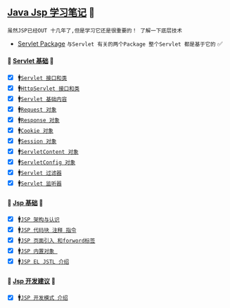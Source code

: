 <a href="#top" id="top">Java Jsp 学习笔记</a> :maple_leaf:	
----
`虽然JSP已经OUT 十几年了,但是学习它还是很重要的！ 了解一下底层技术`
* [Servlet Package](http://tomcat.apache.org/tomcat-5.5-doc/servletapi/overview-summary.html) `与Servlet 有关的两个Package 整个Servlet 都是基于它的` :white_check_mark:

#### :checkered_flag: [Servlet 基础](#top) :maple_leaf:	
- [x] :mens:[`Servlet 接口和类`](https://github.com/kickgod/Rear-End/blob/master/Java/JavaJSP/JSPFirstServlet.md)
- [x] :mens:[`HttpServlet 接口和类`](https://github.com/kickgod/Rear-End/blob/master/Java/JavaJSP/JSPHttpPack.md)
- [x] :mens:[`Servlet 基础内容`](https://github.com/kickgod/Rear-End/blob/master/Java/JavaJSP/Servletknoeledge.md)
- [x] :mens:[`Request 对象`](https://github.com/kickgod/Rear-End/blob/master/Java/JavaJSP/ServletRequest.md)
- [x] :mens:[`Response 对象`](https://github.com/kickgod/Rear-End/blob/master/Java/JavaJSP/ServletResponse.md)
- [x] :mens:[`Cookie 对象`](https://github.com/kickgod/Rear-End/blob/master/Java/JavaJSP/ServletCookie.md)
- [x] :mens:[`Session 对象`](https://github.com/kickgod/Rear-End/blob/master/Java/JavaJSP/ServletSession.md)
- [x] :mens:[`ServletContent 对象`](https://github.com/kickgod/Rear-End/blob/master/Java/JavaJSP/ServletContent.md)
- [x] :mens:[`ServletConfig 对象`](https://github.com/kickgod/Rear-End/blob/master/Java/JavaJSP/ServletConfig.md)
- [x] :mens:[`Servlet 过滤器`](https://github.com/kickgod/Rear-End/blob/master/Java/JavaJSP/ServletFilter.md)
- [x] :mens:[`Servlet 监听器`](https://github.com/kickgod/Rear-End/blob/master/Java/JavaJSP/ServletListener.md)

#### :checkered_flag: [Jsp 基础](#top) :maple_leaf:	
- [x] :mens:[`JSP 架构与认识`](https://github.com/kickgod/Rear-End/blob/master/Java/JavaJSP/JSPArchitecture.md)
- [x] :mens:[`JSP 代码块 注释 指令`](https://github.com/kickgod/Rear-End/blob/master/Java/JavaJSP/lesson01.md)
- [x] :mens:[`JSP 页面引入 和forword标签`](https://github.com/kickgod/Rear-End/blob/master/Java/JavaJSP/lesson02.md)
- [x] :mens:[`JSP 内置对象 `](https://github.com/kickgod/Rear-End/blob/master/Java/JavaJSP/lesson03.md)
- [x] :mens:[`JSP EL JSTL 介绍`](https://github.com/kickgod/Rear-End/blob/master/Java/JavaJSP/lesson04.md)

#### :checkered_flag: [Jsp 开发建议](#top) :maple_leaf:	
- [x] :mens:[`JSP 开发模式 介绍`](https://github.com/kickgod/Rear-End/blob/master/Java/JavaJSP/JavaWebModel.md)

